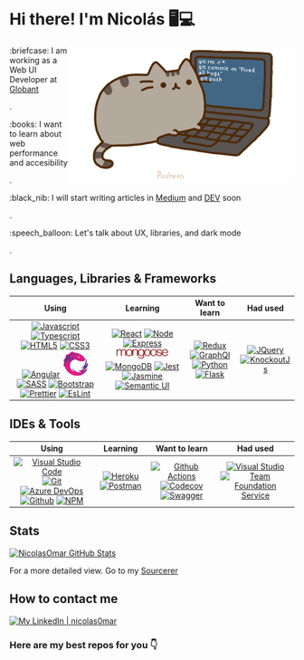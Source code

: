 # Hi there! I'm Nicolás :desktop_computer::computer:

<img align="right" src="https://github.com/nicolasomar/nicolasomar/blob/main/assets/pusheencode.gif"/>

<p>:briefcase: I am working as a Web UI Developer at <a href="https://www.globant.com">Globant</a></p>.
<p>:books: I want to learn about web performance and accesibility</p>.
<p>:black_nib: I will start writing articles in <a href="https://medium.com/@nicolasomar">Medium</a> and <a href="https://dev.to/nicolasomar">DEV</a> soon</p>.
<p>:speech_balloon: Let's talk about UX, libraries, and dark mode</p>.

## Languages, Libraries & Frameworks
| Using | Learning | Want to learn | Had used |
| :---: | :---: | :---: | :---: |
| [<img src="https://cdn.svgporn.com/logos/javascript.svg" title="Javascript" alt="Javascript" width="48px">](https://developer.mozilla.org/en-US/docs/Web/JavaScript) [<img src="https://cdn.svgporn.com/logos/typescript-icon.svg" title="Typescript" alt="Typescript" width="48px">](https://www.typescriptlang.org/) [<img src="https://cdn.svgporn.com/logos/html-5.svg" title="HTML5" alt="HTML5" width="48px">](https://developer.mozilla.org/en-US/docs/Web/Guide/HTML/HTML5) [<img src="https://cdn.svgporn.com/logos/css-3.svg" title="CSS3" alt="CSS3" width="48px">](https://developer.mozilla.org/en-US/docs/Archive/CSS3) [<img src="https://cdn.svgporn.com/logos/angular-icon.svg" title="Angular" alt="Angular" width="48px">](https://angular.io/) [<img src="https://raw.githubusercontent.com/ReactiveX/rxjs/master/resources/CI-CD/logo/svg/RxJs_Logo_Basic.svg" title="RxJs" alt="RxJs" width="48px">](https://angular.io/guide/rx-library) [<img src="https://cdn.svgporn.com/logos/sass.svg" title="SASS" alt="SASS" width="48px">](https://sass-lang.com/) [<img src="https://cdn.svgporn.com/logos/bootstrap.svg" title="Bootstrap" alt="Bootstrap" width="48px">](https://getbootstrap.com/) [<img src="https://cdn.svgporn.com/logos/prettier.svg" title="Prettier" alt="Prettier" width="48px">](https://prettier.io/) [<img src="https://cdn.svgporn.com/logos/eslint.svg" title="EsLint" alt="EsLint" width="48px">](https://eslint.org/) | [<img src="https://cdn.svgporn.com/logos/react.svg" title="React" alt="React" width="48px">](https://reactjs.org/) [<img src="https://cdn.svgporn.com/logos/nodejs-icon.svg" title="Node" alt="Node" width="48px">](https://nodejs.org/) [<img src="https://cdn.svgporn.com/logos/express.svg" title="Express" alt="Express" width="90px">](https://expressjs.com/) [<img src="https://github.com/MarioTerron/logo-images/blob/master/logos/mongoose.png" title="Mongoose" alt="Mongoose" width="96px">](https://mongoosejs.com/) [<img src="https://cdn.svgporn.com/logos/mongodb.svg" title="MongoDB" alt="MongoDB" width="96px">](https://www.mongodb.com/) [<img src="https://cdn.svgporn.com/logos/jest.svg" title="Jest" alt="Jest" width="48px">](https://jestjs.io/) [<img src="https://cdn.svgporn.com/logos/jasmine.svg" title="Jasmine" alt="Jasmine" width="48px">](https://jasmine.github.io/) [<img src="https://cdn.svgporn.com/logos/semantic-ui.svg" title="Semantic UI" alt="Semantic UI" width="48px">](https://semantic-ui.com/) | [<img src="https://cdn.svgporn.com/logos/redux.svg" title="Redux" alt="Redux" width="48px">](https://redux.js.org/) [<img src="https://cdn.svgporn.com/logos/graphql.svg" title="GraphQl" alt="GraphQl" width="48px">](https://graphql.org/) [<img src="https://cdn.svgporn.com/logos/python.svg" title="Python" alt="Python" width="48px">](https://www.python.org/) [<img src="https://cdn.svgporn.com/logos/flask.svg" title="Flask" alt="Flask" width="48px">](https://flask.palletsprojects.com/) | [<img src="https://cdn.svgporn.com/logos/jquery.svg" title="JQuery" alt="JQuery" width="96px">](https://jquery.com/) [<img src="https://cdn.svgporn.com/logos/knockout.svg" title="KnockoutJs" alt="KnockoutJs" width="96px">](https://knockoutjs.com/) |

## IDEs & Tools
| Using | Learning | Want to learn | Had used |
| :---: | :---: | :---: | :---: |
| [<img src="https://cdn.svgporn.com/logos/visual-studio-code.svg" title="Visual Studio Code" alt="Visual Studio Code" width="48px">](https://code.visualstudio.com/) [<img src="https://cdn.svgporn.com/logos/git-icon.svg" title="Git" alt="Git" width="48px">](https://git-scm.com/) [<img src="https://cdn.svgporn.com/logos/azure-icon.svg" title="Azure DevOps" alt="Azure DevOps" width="48px">](https://azure.microsoft.com/en-us/services/devops/) [<img src="https://cdn.svgporn.com/logos/github-icon.svg" title="Github" alt="Github" width="48px">](https://github.com/) [<img src="https://cdn.svgporn.com/logos/npm.svg" title="NPM" alt="NPM" width="48px">](https://www.npmjs.com/) | [<img src="https://cdn.svgporn.com/logos/heroku-icon.svg" title="Heroku" alt="Heroku" width="48px">](https://www.heroku.com/) [<img src="https://cdn.svgporn.com/logos/postman.svg" title="Postman" alt="Postman" width="48px">](https://www.postman.com/) | [<img src="https://user-images.githubusercontent.com/30958501/68524412-f2201800-0309-11ea-9cb0-ad7f8f760218.png" title="Github Actions" alt="Github Actions" width="48px">](https://github.com/features/actions) [<img src="https://cdn.svgporn.com/logos/codecov.svg" title="Codecov" alt="Codecov" width="48px">](https://codecov.io/) [<img src="https://cdn.svgporn.com/logos/swagger.svg" title="Swagger" alt="Swagger" width="48px">](https://swagger.io/) | [<img src="https://cdn.svgporn.com/logos/visual-studio.svg" title="Visual Studio" alt="Visual Studio" width="48px">](https://visualstudio.microsoft.com/vs/) [<img src="https://financesonline.com/uploads/2018/09/Microsoft-Team-Foundation-Server-logo-1.png" title="Team Foundation Service" alt="Team Foundation Service" width="110px">](https://docs.microsoft.com/en-us/azure/devops/server/tfs-is-now-azure-devops-server?view=azure-devops-2020) |

## Stats
[![NicolasOmar GitHub Stats](https://github-readme-stats.vercel.app/api?username=nicolasomar&count_private=true&show_icons=true&theme=tokyonight)](https://github.com/nicolasomar)
<p>For a more detailed view. Go to my <a href="https://sourcerer.io/nicolasomar" target="_blank">Sourcerer</a> </p>

## How to contact me
<a href="https://www.linkedin.com/in/nicolas0mar/" target="_blank"><img src="https://www.vectorlogo.zone/logos/linkedin/linkedin-icon.svg" width="48px" title="My LinkedIn | nicolas0mar" alt="My LinkedIn | nicolas0mar"></a>
<!-- &nbsp; &nbsp;
<a href="mailto:nicolas.passerino@gmail.com" target="_blank"><img src="https://www.vectorlogo.zone/logos/gmail/gmail-icon.svg" width="48px" title="My mail | nicolas.passerino@gmail.com" alt="My mail | nicolas.passerino@gmail.com"></a> -->
<!-- &nbsp; &nbsp;
<a href="https://medium.com/@nicolasomar" target="_blank"><img src="https://cdn.svgporn.com/logos/medium.svg" width="48px" title="My Medium | @nicolasomar" alt="My Medium | @nicolasomar"></a> -->
<!-- &nbsp; &nbsp;
<a href="https://dev.to/nicolasomar" target="_blank"><img src="https://d2fltix0v2e0sb.cloudfront.net/dev-badge.svg" width="48px" title="My DEV | nicolasomar" alt="My DEV | nicolasomar"></a> -->

### Here are my best repos for you 👇 ###

